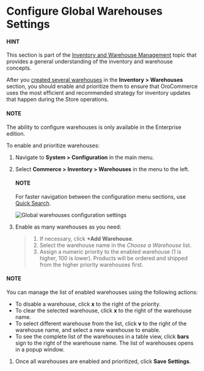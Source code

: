 <a id="configuration-guide-commerce-configuration-inventory-warehouses"></a>

# Configure Global Warehouses Settings

#### HINT
This section is part of the [Inventory and Warehouse Management](../../../../../concept-guides/inventory/index.md#concept-guide-inventory) topic that provides a general understanding of the inventory and warehouse concepts.

After you [created several warehouses](../../../../inventory/create.md#user-guide-inventory-warehouse-create) in the **Inventory > Warehouses** section, you should enable and prioritize them to ensure that OroCommerce uses the most efficient and recommended strategy for inventory updates that happen during the Store operations.

#### NOTE
The ability to configure warehouses is only available in the Enterprise edition.

To enable and prioritize warehouses:

1. Navigate to **System > Configuration** in the main menu.
2. Select **Commerce > Inventory > Warehouses** in the menu to the left.

   #### NOTE
   For faster navigation between the configuration menu sections, use [Quick Search](../../quick-search.md#user-guide-system-configuration-quick-search).

   ![Global warehouses configuration settings](user/img/system/config_commerce/inventory/Warehouses.png)
3. Enable as many warehouses as you need:
   > 1. If necessary, click **+Add Warehouse**.
   > 2. Select the warehouse name in the *Choose a Warehouse* list.
   > 3. Assign a numeric priority to the enabled warehouse (1 is higher, 100 is lower).
   >    Products will be ordered and shipped from the higher priority warehouses first.

#### NOTE
You can manage the list of enabled warehouses using the following actions:

* To disable a warehouse, click **x** to the right of the priority.
* To clear the selected warehouse, click **x** to the right of the warehouse name.
* To select different warehouse from the list, click **v** to the right of the warehouse name, and select a new warehouse to enable.
* To see the complete list of the warehouses in a table view, click **bars** sign to the right of the warehouse name. The list of warehouses opens in a popup window.

1. Once all warehouses are enabled and prioritized, click **Save Settings**.
